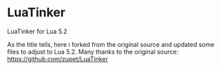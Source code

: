 LuaTinker
=========

LuaTinker for Lua 5.2

As the title tells, here i forked from the original source and updated some files to adjust to Lua 5.2. 
Many thanks to the original source:
https://github.com/zupet/LuaTinker
